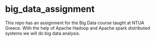 # big_data_assignment
This repo has an assignment for the Big Data course taught at NTUA Greece. With the help of Apache Hadoop and Apache spark distributed systems we will do big data analysis.
